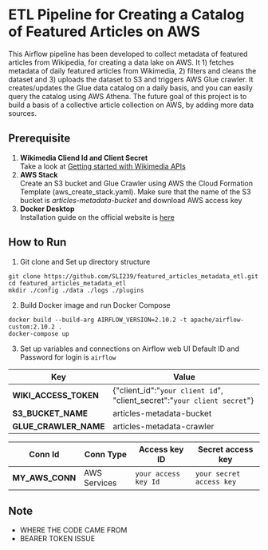 # ETL Pipeline for Creating a Catalog of Featured Articles on AWS
This Airflow pipeline has been developed to collect metadata of featured articles from Wikipedia, for creating a data lake on AWS. It 1) fetches metadata of daily featured articles from Wikimedia, 2) filters and cleans the dataset and 3) uploads the dataset to S3 and triggers AWS Glue crawler. It creates/updates the Glue data catalog on a daily basis, and you can easily query the catalog using AWS Athena. The future goal of this project is to build a basis of a collective article collection on AWS, by adding more data sources.


## Prerequisite
1.  **Wikimedia Cliend Id and Client Secret**\
  Take a look at [Getting started with Wikimedia APIs](https://api.wikimedia.org/wiki/Getting_started_with_Wikimedia_APIs)
2.  **AWS Stack**\
  Create an S3 bucket and Glue Crawler using AWS the Cloud Formation Template (aws_create_stack.yaml). Make sure that the name of the S3 bucket is *articles-metadata-bucket* and download AWS access key
3.  **Docker Desktop**\
  Installation guide on the official website is [here](https://docs.docker.com/compose/install/)
   

## How to Run
1. Git clone and Set up directory structure
```
git clone https://github.com/SLI239/featured_articles_metadata_etl.git
cd featured_articles_metadata_etl
mkdir ./config ./data ./logs ./plugins
```
2. Build Docker image and run Docker Compose
```
docker build --build-arg AIRFLOW_VERSION=2.10.2 -t apache/airflow-custom:2.10.2 .
docker-compose up
```
3. Set up variables and connections on Airflow web UI
Default ID and Password for login is `airflow`

| Key                     | Value   | 
| ----------------------- | ------- | 
|  **WIKI_ACCESS_TOKEN**  | {"client_id":"`your client id`", "client_secret":"`your client secret`"} | 
|  **S3_BUCKET_NAME**     | articles-metadata-bucket  | 
|  **GLUE_CRAWLER_NAME**  | articles-metadata-crawler | 


| Conn Id            | Conn Type    | Access key ID        | Secret access key        |
| ----------------------- | ------- | ----------------------- | ------- | 
| **MY_AWS_CONN**    | AWS Services | `your access key Id` | `your secret access key` |


## Note
- WHERE THE CODE CAME FROM
- BEARER TOKEN ISSUE  


